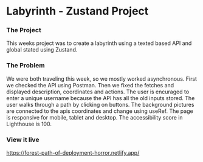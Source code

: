 # Labyrinth - Zustand Project

### The Project

This weeks project was to create a labyrinth using a texted based API and global stated using Zustand.

### The Problem

We were both traveling this week, so we mostly worked asynchronous. First we checked the API using Postman. Then we fixed the fetches and displayed description, coordinates and actions. The user is encuraged to enter a unique username because the API has all the old inputs stored.
The user walks through a path by clicking on buttons. The background pictures are connected to the apis coordinates and change using useRef. The page is responsive for mobile, tablet and desktop. The accessibility score in Lighthouse is 100.

### View it live

https://forest-path-of-deployment-horror.netlify.app/

